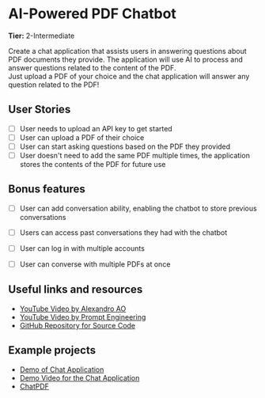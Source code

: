# AI-Powered PDF Chatbot

**Tier:** 2-Intermediate

Create a chat application that assists users in answering questions about PDF documents they provide. The application will use AI to process and answer questions related to the content of the PDF.
<br />
Just upload a PDF of your choice and the chat application will answer any question related to the PDF!

## User Stories

-   [ ] User needs to upload an API key to get started
-   [ ] User can upload a PDF of their choice
-   [ ] User can start asking questions based on the PDF they provided
-   [ ] User doesn't need to add the same PDF multiple times, the application stores the contents of the PDF for future use

## Bonus features

-   [ ] User can add conversation ability, enabling the chatbot to store previous conversations
-   [ ] Users can access past conversations they had with the chatbot
-   [ ] User can log in with multiple accounts
-   [ ] User can converse with multiple PDFs at once


## Useful links and resources

-   [YouTube Video by Alexandro AO](https://www.youtube.com/watch?v=wUAUdEw5oxM&t=851s&ab_channel=AlejandroAO-Software%26Ai)
-   [YouTube Video by Prompt Engineering](https://www.youtube.com/watch?v=RIWbalZ7sTo&ab_channel=PromptEngineering)
-   [GitHub Repository for Source Code](https://github.com/ajinkode/PDFWizard)

## Example projects

-   [Demo of Chat Application](https://pdfwizard.streamlit.app/)
-   [Demo Video for the Chat Application](https://github.com/ajinkode/PDFWizard/assets/127986789/c5bc701d-a778-4ced-9b07-66e829a8885b)
-   [ChatPDF](https://www.chatpdf.com/)
